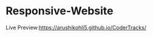 # Responsive-Website                                                                                                                                         
Live Preview:https://arushikohli5.github.io/CoderTracks/
